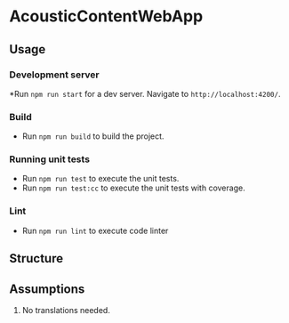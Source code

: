 # AcousticContentWebApp

## Usage

### Development server

*Run `npm run start` for a dev server. Navigate to `http://localhost:4200/`.

### Build

* Run `npm run build` to build the project. 

### Running unit tests

* Run `npm run test` to execute the unit tests.
* Run `npm run test:cc` to execute the unit tests with coverage.

### Lint

* Run `npm run lint` to execute code linter

## Structure

## Assumptions

1. No translations needed.


